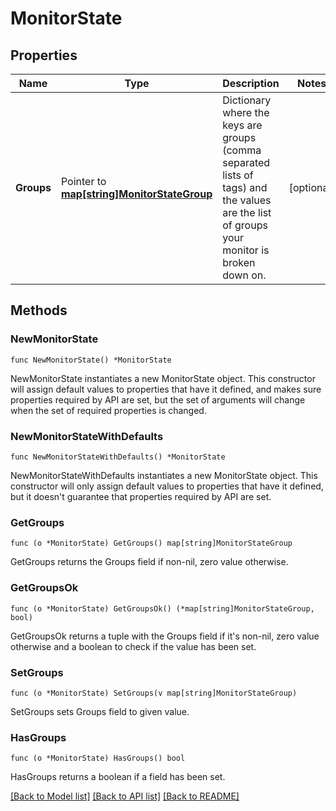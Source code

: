 # MonitorState

## Properties

| Name       | Type                                                                | Description                                                                                                                                | Notes      |
| ---------- | ------------------------------------------------------------------- | ------------------------------------------------------------------------------------------------------------------------------------------ | ---------- |
| **Groups** | Pointer to [**map[string]MonitorStateGroup**](MonitorStateGroup.md) | Dictionary where the keys are groups (comma separated lists of tags) and the values are the list of groups your monitor is broken down on. | [optional] |

## Methods

### NewMonitorState

`func NewMonitorState() *MonitorState`

NewMonitorState instantiates a new MonitorState object.
This constructor will assign default values to properties that have it defined,
and makes sure properties required by API are set, but the set of arguments
will change when the set of required properties is changed.

### NewMonitorStateWithDefaults

`func NewMonitorStateWithDefaults() *MonitorState`

NewMonitorStateWithDefaults instantiates a new MonitorState object.
This constructor will only assign default values to properties that have it defined,
but it doesn't guarantee that properties required by API are set.

### GetGroups

`func (o *MonitorState) GetGroups() map[string]MonitorStateGroup`

GetGroups returns the Groups field if non-nil, zero value otherwise.

### GetGroupsOk

`func (o *MonitorState) GetGroupsOk() (*map[string]MonitorStateGroup, bool)`

GetGroupsOk returns a tuple with the Groups field if it's non-nil, zero value otherwise
and a boolean to check if the value has been set.

### SetGroups

`func (o *MonitorState) SetGroups(v map[string]MonitorStateGroup)`

SetGroups sets Groups field to given value.

### HasGroups

`func (o *MonitorState) HasGroups() bool`

HasGroups returns a boolean if a field has been set.

[[Back to Model list]](../README.md#documentation-for-models) [[Back to API list]](../README.md#documentation-for-api-endpoints) [[Back to README]](../README.md)
